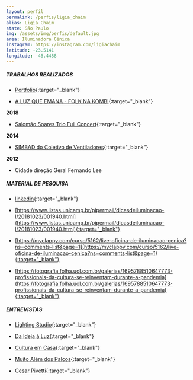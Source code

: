 ```yaml
---
layout: perfil
permalink: /perfis/ligia_chaim
alias: Ligia Chaim
state: São Paulo
img: /assets/img/perfis/default.jpg
area: Iluminadora Cênica
instagram: https://instagram.com/ligiachaim
latitude: -23.5141
longitude: -46.4488
---
```


##### **TRABALHOS REALIZADOS**

- [Portfolio](http://ligiachaimluz.blogspot.com/){:target="_blank"}

- [A LUZ QUE EMANA - FOLK NA KOMBI](https://www.youtube.com/watch?v=0ugnP5k6ID8){:target="_blank"}

**2018**

- [Salomão Soares Trio Full Concert](https://www.youtube.com/watch?v=R6kvZ1K3AIQ){:target="_blank"}

**2014**

- [SIMBAD do Coletivo de Ventiladores](https://www.youtube.com/watch?v=gQ1p5vww5kc){:target="_blank"}

**2012**

- Cidade direção Geral Fernando Lee

##### **MATERIAL DE PESQUISA**

- [linkedin](https://www.linkedin.com/in/ligiachaim/){:target="_blank"}

- [https://www.listas.unicamp.br/pipermail/dicasdeiluminacao-l/20181023/001940.html](https://www.listas.unicamp.br/pipermail/dicasdeiluminacao-l/20181023/001940.html){:target="_blank"}

- [https://myclappy.com/curso/5162/live-oficina-de-iluminacao-cenica?ns=comments-list&page=1](https://myclappy.com/curso/5162/live-oficina-de-iluminacao-cenica?ns=comments-list&page=1){:target="_blank"}

- [https://fotografia.folha.uol.com.br/galerias/1695788510647773-profissionais-da-cultura-se-reinventam-durante-a-pandemia](https://fotografia.folha.uol.com.br/galerias/1695788510647773-profissionais-da-cultura-se-reinventam-durante-a-pandemia){:target="_blank"}

##### **ENTREVISTAS**

- [Lighting Studio](https://www.youtube.com/watch?v=LbACkpf9Ryc){:target="_blank"}

- [Da Ideia à Luz](https://www.youtube.com/watch?v=wTwD2JdLqag){:target="_blank"}

- [Cultura em Casa](https://culturaemcasa.com.br/video/ligia-chaim-intensivao-culturaemcasa/){:target="_blank"}

- [Muito Além dos Palcos](https://www.youtube.com/watch?v=lElpzlIYk4E){:target="_blank"}

- [Cesar Pivetti](https://www.youtube.com/watch?v=s_8apZMP2EM){:target="_blank"}